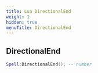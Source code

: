 ```yaml
---
title: Lua DirectionalEnd
weight: 1
hidden: true
menuTitle: DirectionalEnd
---
```

## DirectionalEnd
```lua
Spell:DirectionalEnd(); -- number
```